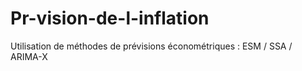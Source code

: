 # Pr-vision-de-l-inflation
Utilisation de méthodes de prévisions économétriques : ESM / SSA / ARIMA-X
